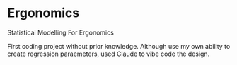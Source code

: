 # Ergonomics
Statistical Modelling For Ergonomics 

First coding project without prior knowledge. Although use my own ability to create regression paraemeters, used Claude to vibe code the design.
